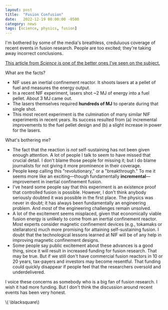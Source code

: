 ```yaml
---
layout: post
title:  "Fusion Confusion"
date:   2022-12-19 00:00:00 -0500
category: news 
tags: [science, physics, fusion] 
---
```


I'm bothered by some of the media's breathless, creduluous coverage of recent events in fusion research.
People are too excited; they're taking away incorrect conclusions.

[This article from _Science_ is one of the better ones I've seen on the subject.](https://www.science.org/content/article/historic-explosion-long-sought-fusion-breakthrough)

What are the facts?

* NIF uses an inertial confinement reactor. It shoots lasers at a pellet of fuel and measures the energy output. 
* In a recent NIF experiment, lasers shot ~2 MJ of energy into a fuel pellet. About 3 MJ came out.
* The lasers themselves required **hundreds of MJ** to operate during that single shot.
* This most recent experiment is the culmination of many similar NIF experiments in recent years.
  Its success resulted from (a) incremental improvements to the fuel pellet design and (b) a slight increase in power for the lasers.

What's bothering me?

* The fact that the reaction is _not_ self-sustaining has not been given enough attention.
  A lot of people I talk to seem to have missed that crucial detail. 
  I don't blame those people for missing it; but I do blame journalists for not giving it more prominence in their coverage. 
* People keep calling this "revolutionary," or a "breakthrough." To me it seems more like an exciting&mdash;though fundamentally **incremental**&mdash;improvement in inertial confinement fusion.
* I've heard some people say that this experiment is an existence proof that controlled fusion is possible.
  However, I don't think anybody seriously doubted it was possible in the first place.
  The physics was never in doubt; it has always been fundamentally an engineering problem.
  And _most_ of the engineering challenges remain unsolved.
* A lot of the excitement seems misplaced, given that economically viable fusion energy is unlikely to come from an inertial confinement reactor. Most experts consider magnetic confinement devices (e.g., tokamaks or stellarators) much more promising for attaining self-sustaining fusion. I doubt that the technological lessons learned at NIF will be of any help in improving magnetic confinement designs.
* Some people say public excitement about these advances is a good thing, since it will result in increased funding for fusion research.
  That may be true. 
  But if we still don't have commercial fusion reactors in 10 or 20 years, tax-payers and investors may become resentful.
  That funding could quickly disappear if people feel that the researchers oversold and underdelivered. 

I voice these concerns as somebody who is a big fan of fusion research.
I wish it had more funding.
But I don't think the discussion around recent events has been very honest.

\\( \blacksquare\\)  

